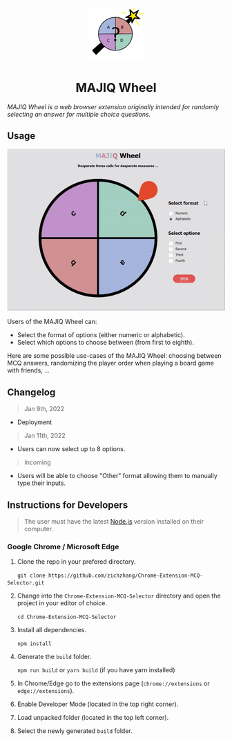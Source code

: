 <p align="center">
  <img src="./public/logo128.png" width="128" height="128"/>
</p>

<h1 align="center">MAJIQ Wheel</h1>

*MAJIQ Wheel is a web browser extension originally intended for randomly selecting an answer for multiple choice questions.*

## Usage

<p align="center">
  <img src="./src/assets/animation.gif" />
</p>

Users of the MAJIQ Wheel can:

* Select the format of options (either numeric or alphabetic).
* Select which options to choose between (from first to eighth).

Here are some possible use-cases of the MAJIQ Wheel: choosing between MCQ answers, randomizing the player order when playing a board game with friends, ...

## Changelog

> Jan 9th, 2022

* Deployment

> Jan 11th, 2022

* Users can now select up to 8 options.

> Incoming

* Users will be able to choose "Other" format allowing them to manually type their inputs.

## Instructions for Developers

>The user must have the latest [Node.js](https://nodejs.org/en/download/) version installed on their computer.

### Google Chrome / Microsoft Edge ### 
1. Clone the repo in your prefered directory.

 &nbsp;&nbsp;&nbsp;&nbsp;&nbsp;&nbsp;`git clone https://github.com/zichzhang/Chrome-Extension-MCQ-Selector.git`

2. Change into the `Chrome-Extension-MCQ-Selector` directory and open the project in your editor of choice.

&nbsp;&nbsp;&nbsp;&nbsp;&nbsp;&nbsp;`cd Chrome-Extension-MCQ-Selector`

3. Install all dependencies.

&nbsp;&nbsp;&nbsp;&nbsp;&nbsp;&nbsp;`npm install`

4. Generate the `build` folder.

&nbsp;&nbsp;&nbsp;&nbsp;&nbsp;&nbsp;`npm run build` or `yarn build` (if you have yarn installed)

5. In Chrome/Edge go to the extensions page (`chrome://extensions` or `edge://extensions`).

6. Enable Developer Mode (located in the top right corner).

7. Load unpacked folder (located in the top left corner).

8. Select the newly generated `build` folder. 
